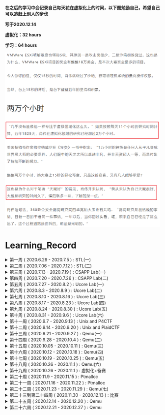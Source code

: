 **在之后的学习中会记录自己每天花在虚拟化上的时间，以下图勉励自己，希望自己可以追赶上别人的步伐**

**写于2020.12.14**

**虚拟化：32 hours**

**学习：64 hours**

![](hour.png)

# Learning_Record

<details>
<summary>第一周  ( 2020.6.29 - 2020.7.5 )  :  STL(一)</summary>


- 弄完STL vector
- 补C++
- 南大计算机基础

</details>

<details>
<summary>第二周  ( 2020.7.06 - 2020.7.12 )  :  STL(二)</summary>


- 弄完STL list tree
- csapp 看到 2.3.2

</details>

<details>
<summary>第三周  ( 2020.7.13 - 2020.7.19 )  :  CSAPP Lab(一)</summary>


- Data Lab
- Bomb Lab
- Attack Lab
- Cache Lab

</details>

<details>
<summary>第四周  ( 2020.7.20 - 2020.7.26 )  :  CSAPP Lab(二)</summary>


- Malloc Lab
- Shell Lab

</details>

<details>
<summary>第五周  ( 2020.7.27 - 2020.8.2 )  :  Ucore Lab(一)</summary>

- 看完csapp
- Ucore Lab1

</details>

<details>
<summary>第六周  ( 2020.8.3 - 2020.8.9 )  :  Ucore Lab(二)</summary>


- Ucore Lab2-6
- Ucore 扩展做到 Lab1

</details>

<details>
<summary>第七周  ( 2020.8.10 - 2020.8.16 )  :  Ucore Lab(三)</summary>


- Ucore Lab7
- Ucore 扩展做到 Lab5

</details>

<details>
<summary>第八周  ( 2020.8.17 - 2020.8.23 )  :  Ucore Lab(四)</summary>


- Ucore Lab8
- Ucore 扩展做到 Lab7
- 整理6个关于整数/浮点数的CVE漏洞

</details>

<details>
<summary>第九周  ( 2020.8.24 - 2020.8.30 )  :  Ucore Lab(五)</summary>


- Ucore Lab 8 扩展
- 复现DirtyCow
- Makefile
- Google CTF sprint

</details>

<details>
<summary>第十周  ( 2020.8.31 - 2020.9.6 )  :  Ucore Lab(六)</summary>


- Ucore Lab 8 扩展
- 复现DirtyCow
- Makefile
- Google CTF sprint

</details>

<details>
<summary>第十一周  ( 2020.9.7 - 2020.9.13 )  :  Unix and P4CTF</summary>


- P4CTF KVM
- Unix 第一章

</details>

<details>
<summary>第十二周  ( 2020.9.14 - 2020.9.20 )  :  Unix and PlaidCTF</summary>


- PlaidCTF sandybox
- Unix 第四章

</details>

<details>
<summary>第十三周  ( 2020.9.21 - 2020.9.27 )  :  Qemu(一)</summary>


- Blizzard CTF
- Qemu 2.3
- ELF解析器

</details>

<details>
<summary>第十四周  ( 2020.9.28 - 2020.10.4 )  :  Qemu(二)</summary>


- Rdb调试器
- Qemu 2.5

</details>

<details>
<summary>第十五周  ( 2020.10.05 - 2020.10.11 )  :  Qemu(三)</summary>


- Qemu 3
- HITB CTF
- C语言实现面向对象
- 搭建漏洞复现环境

</details>

<details>
<summary>第十六周  ( 2020.10.12 - 2020.10.18 )  :  Qemu(四)</summary>


- day1: 搭建漏洞复现环境
- day2: 搭建漏洞复现环境
- day3: 复现CVE-2015-5156 写完 poc 和 exp
- day4: 复现CVE-2015-7504 分析完漏洞成因和执行流程
- day5: 复现CVE-2015-7504 写完 poc 由于涉及一个crc校验所以exp没有写出来
- day6: GACTF babyqemu
- day7: N1CTF Kemu 尝试做了一下  没做出来

</details>

<details>
<summary>第十七周  ( 2020.10.19 - 2020.10.25 )  :  Qemu(五)</summary>

- 2020.10.19  :  

  - [ ] N1CTF Kemu 没做完

- 2020.10.20：

  - [x] 2019 Qwb Qwct 这道题和之前的比起来就是多了一个对输入的数据会进行一些操作

    **漏洞模式1：当存储数据的buffer被填充满的时候，使用strlen得到的结果可能会是比理想值大的，因为其会把buffer后面的内容的长度也算进去**

    **漏洞模式2：以数组的size作为下标的时候，会导致读取或写入的时候，读取或写入到数组后面的区间**

- 2020.10.21：

  - [x] C++ prime 看了一下 以前没有注意到的章节
  - [x] 刷了两道LeetCode的简单题，一道是检验输入的字符是否是长按产生的利用双指针方法，一道是利用两个栈来替代队列使用的方法是一个栈用来主要存储数据另一个栈来辅助存储和汉诺塔比较类似

- 2020.10.22：

  - [x] Pwnable 3 道题，由于gdb环境崩了，所以就只做了3道，第一道start是个很简单的栈溢出然后往栈上写shellcode，第二道也是往栈上写shellocde使用orw，第三道有趣一些是一个计算器不过计算器对数据处理的不够细致在输入如"+666"这种数据的时候会导致越界读或写
  
- 2020.10.23：

  - [x] N1CTF Kemu  收尾，以前没遇见过的题目类型，修改了原有的qemu设备代码，而不是自己新添加的设备，而且还涉及到了一个附属设备的东西
  
- 2020.10.24:

  - [ ] ByteCtf 尝试做了qiao 和 gun，qiao涉及了ollvm混淆就没做出来，gun的洞在哪也没找到

- 2020.10.25：

  - [x] qemu看完i440fx初始化，准备加速看一下那本书，理一下虚拟机初始化的过程，然后仔细看看源码
  - [x] 在wh1te师傅的帮助下，解出qiao，完成byetctf签到，ORZ
  - [ ] 整理qiao和easyheap的漏洞模式，但是没看出哪里有洞，ORZ

</details>

<details>
<summary>第十八周  ( 2020.10.26 - 2020.11.1 )  :  Qemu(六)</summary>

- 2020.10.26  :
  - [x] qemu 书看到fw_cfg设备那里，又回头看了下前面关于QOM那里的内容，对于qemu中实现的面向对象脑中有一个大概的框架，关于主板初始化，书中主板初始化这章也涉及了很多后面的章节的内容，不过对于主板初始化来说主要就是这几个步骤，创建北桥、创建PCI根总线、创建根PCI总线上北桥部分、创建初始化相关的MemoryRegion、创建PIIX3设备，对于虚拟机初始化来说，主要是下面几个步骤，内存计算，CPU初始化，内存初始化，主板初始化，中断初始化
  - [x] 分析了一下主板初始化的源码，不过没有分析完，复习了一下QOM相关的代码
  - [x] 两道leetcode题，第一道是计算数组中比当前数字小的数字的个数(利用二叉树思想做的)，第二道是判断是不是平衡树，方法是用前序遍历，每一次遍历都计算一次深度，然后做差进行对比
- 2020.10.27：
  - [x] qemu 书看完fw_cfg设备，fw_cfg设备主要的作用是用来给虚拟机转递信息的，包括给bios传递之前初始化过的主板上的硬件当中的信息，并且也可以给虚拟系统传文件，也可以起到像是一个微型的vmtools的作用。seabios并没有深究，因为这个seabios设计到的是bios的代码，和虚拟化感觉有关系但是关系并不是特别大，所以略读了一下
  - [x] 安好了codeql，简单的学了一些ql语法，审了一下freetype
  - [x] 两道leetcode题，第一道是二叉树的前序遍历直接套模板就可以了，第二道是求二叉树的最大深度这道题也是利用前序遍历，然后根据depth = max(depth(root->left) + depth(root->right)) + 1这个公式可以计算出来，左右子树的深度，然后找最大的就可以了
- 2020.10.28：

  - [x] 两道leetcode题，第一道是检测是不是对称的二叉树，第二道是把二叉树对称转换一下
- 2020.10.29：
- [x] 社团招新，省赛备赛
- 2020.10.30：
  
  - [x] 社团招新，省赛备赛
- 2020.10.31：
  - [x] 社团招新，省赛备赛
  
- 2020.11.1：
  - [x] 社团招新，省赛备赛

</details>

<details>
<summary>第十九周  ( 2020.10.26 - 2020.11.1 )  :  虚拟化+备赛</summary>

-   2020.11.2：
    - [x] linux下的反调试，linux下的反调试的原理是因为gdb它动调的原理是使用ptrace，所以我们在程序里如果加了一句只可以被一个进程追踪的话，那么被gdb加载动调的时候就会直接结束
    - [x] 脱linux下的upx壳，脱upx壳就是利用ida远程动调，然后再利用idc脚本把程序dump出来，然后再进行之后的静态分析或动调调试
    - [x] 利用上面的两个知识点出了道题，攒fuzz机
-   2020.11.3：
    
    - [x] 尝试使用ptrace把反调试加固一下，加固的方法就是子进程所有执行的函数全部都是我们改写的函数，也就相当于一个小型的虚拟机，子进程中执行的是伪指令，真正的指令是在父进程中进行解释的，(准备用这个知识点出一道题)
    - [x] 复习一下base64加解密的原理
    - [x] 两道leetcode题，第一道是二叉树的最近公共祖先，最近公共祖先的定义为：“对于有根树 T 的两个结点 p、q，最近公共祖先表示为一个结点 x，满足 x 是 p、q 的祖先且 x 的深度尽可能大（一个节点也可以是它自己的祖先）这道题的解决方法是通过递归对二叉树进行后序遍历，当遇到节点 pp 或 qq 时返回。从底至顶回溯，当节点 p,q 在节点 root 的异侧时，节点 root 即为最近公共祖先，则向上返回 root；第二道是从上到下打印二叉树 II，这道题是使用的别人的方法，首先现根据当前结点，计算出下一层一共有多少个结点，然后打印本层结点的时候，每打印完一次，就把当前层结点数量减一，当节点数量为0时则打印完毕，当前层打印完毕就开始打印下一层
-   2020.11.4：

    - [x] 比赛备赛

    - [x] 两道leetcode题，第一道是寻找二叉搜索树中的第k大结点，二叉搜索树定义：二叉搜索树，它或者是一棵空树，或者是具有下列性质的二叉树：若它的左子树不空，则左子树上所有结点的值均小于它的根结点的值；若它的右子树不空，则右子树上所有结点的值均大于它的根结点的值；它的左、右子树也分别为二叉搜索树。利用的方法是二叉搜索树的中序遍历(左中右)为一个递增的有序序列，反中序遍历(右中左)为递减的有序序列，我起初的想法是遍历树上的所有结点，然后把所有的值存起来，然后对所有的值排序，排序之后再求第k大的结点，中间步骤太多所以超时了；第二道是二叉搜索树的最近公共祖先，和昨天做的那道二叉树的最近公共祖先一样的解法
-   2020.11.5：
  - [x] 出题恰钱，去ollvm混淆的时候，会修改程序逻辑，所以原先写的代码逻辑就不可以用了，得重新写一下，所以得明天才能出完了
  - [x] 两道leetcode题，第一道是合并二叉树，找到四个临界条件，两个树的结点都存在，第一个树的结点存在第二个树的结点不存在，第一个树的结点不存在第二个树的结点不存在，两个树的结点都不存在，根据这四个结点做相应操作即可，第二道是平衡二叉树，遍历每个结点的左右子树，然后计算出深度差，检测深度查是不是大于1即可
-   2020.11.6：
    - [x] 出完题目
    - [x] 学了一下codeql，主要是做了一下CodeQL U-Boot Challenge这个实验，一共有十个实验，做完了9个，然后翻译了一下官方的关于类的文档，没有翻译完，翻译了一半，感觉ql里面的类和c++的类很像
    - [x] 三道leetcode题，两道都是重复的题，相当于复习了，一道是对称二叉树，一道是翻转二叉树，对称二叉树的思路：比如有两个同一层的节点，a和b，用a的左和b的右做对比，用a的右和b的左做对比，然后再把边界考虑好即可；第二道是翻转二叉树，就正常的交换即可，第三道是单值二叉树，考虑好边界条件，然后遍历即可
-   2020.11.7：
    - [x] 做完CodeQL U-Boot Challenge实验，这个实验最后的step-10，难度比之前高了很多，所以这个实验用了挺长时间
    - [x] Codeql看了以下数据流的相关文档，中间有很多翻译不过来的东西，而且也就理解了大概意思(自认为)
-   2020.11.8：
    - [x] 两道leetcode，第一道是二叉树的直径，这道题就是二叉树深度的变种题，改一改就可以过了；第二道是修剪二叉搜索树，因为是二叉搜索树所以就简单了许多，有两种情况，当前节点是小于low还是大于high，小于low就减掉左子树保留右子树，如果大于high就减掉右子树保留左子树
    - [x] 翻译了一下迭代器的库的文档，但是没太搞懂怎么用

</details>

<details>
<summary>第二十周  ( 2020.11.9 - 2020.11.15 )  :  Ptmalloc</summary>

-   2020.11.9：
    
    - [x] ctf-wiki，为了比赛看了下ptmalloc部分的文档
    - [x] 两道leetcode
-   2020.11.10：
    
    - [x] Chunk Extend and Overlapping 学习 做wiki上相关例题
-   2020.11.11：
    
    - [x] Fastbin Attack 学习 做wiki上相关例题
-   2020.11.12：
    
    - [x] Unsorted Bin Attack 学习 做wiki上相关例题
-   2020.11.13：
    
    - [x] libc2.23 Tcache Attack 学习 做Wiki上相关例题
-   2020.11.14：
    
    - [x] 做两道和malloc_consolidate有关的题目
-   2020.11.15：
    - [x] House Of Einherjar 学习 做wiki上相关例题

</details>

<details>
<summary>第二十一周  ( 2020.11.16 - 2020.11.22 )  :  Ptmalloc</summary>

-   2020.11.16：

    - [x] 阅读wiki上深度理解ptmalloc那一章
    - [x] 阅读ptmalloc源码
-   2020.11.17：
    
    - [x] 学习libc2.31版本的各种漏洞利用方式
-   2020.11.18：
    
    - [x] Tcache stash unlink attack 学习 做相关的题目
-   2020.11.19：
    
    - [x] 阅读并调试shellphish的how2heap(看的2.23和2.27部分)
    - [x] IO_FILE攻击学习（一）
-   2020.11.20：
    
    - [x] 阅读并调试shellphish的how2heap(看的2.31部分)
    - [x] IO_FILE攻击学习（二）
-   2020.11.21：
    
    - [x] 比赛第一天，输出两道题目，一道是利用的Tcache stash unlink attack攻击，另一道是用到了没有学过的知识点，就是当scanf获取的输入过长时，他会申请一个largebin来存输入，这样就可以触发malloc_consolidate，然后就可以通过uaf泄露出libc了
-   2020.11.22：
    
    - [x] 比赛第二天，输出两道题目，一道是C++ pwn，这道题有一个越界写但是具体的利用方法不太知道，就是很玄学，另一道是堆风水

</details>

<details>
<summary>第二十二周  ( 2020.11.23 - 2020.11.29 )  :  Qemu(七)</summary>


-   2020.11.23：
    - [x] 复现一下周六周日比赛没做出来的一个题
    - [x] 周六周日比赛睡得有点太晚，没啥精神，下午就又睡了一会，晚上有些别的事情
-   2020.11.24：
    
    - [x] 阅读qemu内存初始化那一章，最开始这部分和操作系统中内存管理差不多，主要就是介绍了一下寻址机制(影子页表与EPT)
    - [x] leetcode两道题，第一道是简单的贪心算法，给孩子分配饼干，贪心策略是给剩余孩子里最小饥饿度的孩子分配最小的能饱腹的饼干。第二道也是一道简单的贪心算法，贪心策略为在每次遍历中，只考虑并更新相邻一侧的大小关系。
-   2020.11.25：
    - [x] 阅读qemu 2.8.1有关内存初始化相关的代码，qemu中模拟的虚拟机内存是以树形链接起来的，然后为了配合kvm需要将树形平坦化来提交给kvm，其中影子页表是可以直接把gpa转换成hpa但是效率低下，还有就是在ept机制下，只有在进入了虚拟机模式下才会开启ept寻址机制，如果不在虚拟机模式下就还是正常的虚拟地址到物理地址的转换机制
    - [x] leetcode两道题，两道贪心算法的题，第一道是要在给定的几个区间中，去除掉重复的区间，来保证剩余的区间内没有重叠的区间，使用的策略是把所有区间按右区间值来排序，然后从小到大遍历，比较左区间和右区间的值来选择去除还是保留，第二道是种花问题，要求是种的花左右不能再种花，使用的策略是，从左到右遍历，如果说当前点的左右都没种花，那么把这点种上花，然后种的数量+1，最后把种的数量与要求种的数量做对比即可
-   2020.11.26-29：
    - [x] Codeql弄了github上的两个例子，不过有一些东西搞了好久才懂该怎么弄

</details>

<details>
<summary>第二十三到第二十四周  ( 2020.11.30 - 2020.12.13 )  :  比赛</summary>

-   2020.11.30-2020.12.13：
    - [x] 这两周有考核还有线下赛，就没有每天写周报了，14号之后再继续开始

</details>

<details>
<summary>第二十五周  ( 2020.12.14 - 2020.12.20 )  :  Qemu</summary>

- 2020.12.14：

  - [x] 复现了一下CVE-2020-14364 Qemu逃逸漏洞，里面涉及了一些usb的相关知识，需要先了解一下usb的相关知识，因为我们需要伪造数据包，所以需要知道usb发包收包的代码怎么写，漏洞成因基本已经了解，弄明白usb部分就可以写出exp了
  - [x]  看了一下深入理解linux内核，复习复习操作系统相关知识
  
- 2020.12.15：
  
  - [x] 继续复现CVE-2020-14364，想着使用codeql来找函数的调用链和污点数据的流向，但是codeql环境出现了些问题，就导致又没有复现成功
  
- 2020.12.16：
  
  - [x] 长亭一面面试，反问环节问了一些关于虚拟化漏洞挖掘方面的问题，我主要的问题就是在于没有exp和poc以及复现文章的情况下，自己想要复现漏洞比较困难，无法找到漏洞的调用链，大佬给我的解答是复现漏洞还有关于漏洞的分析(漏洞调用链之类的)，需要先积累一些漏洞模式，了解一下漏洞的类型，以及这一类漏洞的触发机制，然后如果说漏洞涉及到一个你没有接触过的东西(比如我复现usb相关的漏洞，usb具体的内容确实不太了解)可以不用完全弄明白他的机制，把重点放在数据的接受与发送上(对于usb来说就是发包与收包)，然后如果说在exp和poc中涉及到了需要发送或者接收数据的代码可以去翻看相关驱动的代码或者qemu里面相关的代码，最后改成自己的就可以了
  
- 2020.12.17：
  
  - [x] 长亭二面面试，问的问题在我看来都比较难，但是面试的大佬总在说我问个简单的问题，主要问了C++和C语言的东西
  
    给一个特定的场景我现在需要接受任意长度的参数的函数，用C++和C怎么实现，还有用C的内联汇编怎么实现
  
    C++的虚函数底层是怎么实现的
  
    C++的vector容器是怎么实现的
  
    vector容器在扩展的时候是移动复制还是拷贝复制，后面问了些操作系统的问题
  
    中断上下文和进程上下文的区别
  
    几种锁机制，信号量，管程
  
    怎么避免死锁
  
    单线程怎么触发死锁
  
    模拟shell程序里execve和fork执行的先后顺序
  
    还有怎么避免fork出的子进程变成一个僵尸进程
  
    内核线程和用户线程的区别
  
    进程间通信的方式
  
    如何防止多线程竞争
  
    mov指令为什么不能内存地址到内存地址，剩下是三个实际性的问题
  
    我现在已经渗透进去了一台跑pwn服务的机器，但是这台机器是没有办法上网的，而且只能通过这一个端口和他通信，其它端口都被关闭了，该怎么弹回shell
  
    第二个问题是exp在本地可以打通，在远程环境打不通，通常都是因为什么
  
    第三个问题是我现再拿到了一个iot设备的root权限，但是我把我的shellcode elf传上去之后没有办法执行，执行会报权限不足的错误，怎么检测因为什么会触发这个错误。
  
    后面反问环节问了一下怎么提升自己的coding能力还有写poc和exp的能力，大佬跟我说多看看自己研究目标的代码，还有就是要更深入的理解一下内核，看看内核开发相关的东西，而且关于新型编程语言可以尝试的去学习，完全可以看自己的兴趣和精力
  
- 2020.12.18：

  - [x] 长亭的面试没过，字节的也就没心情面了，总结了一下，一面关于虚拟化方面的东西还有一些基础的问题回答的还可以，二面操作系统相关的问题基本的答的还算可以，但是操作系统再往更深一层就不太行了，开发的知识很薄弱，关于开发的知识答的都不是很好，假期准备再好好复习复习操作系统，把以前的csapp,ucore再翻看一遍，再去读一下操作系统真相还原，深入理解linux内核，之后再看看unix环境高级编程和unix网络编程补补开发知识，最后再闲暇的时候赶赶虚拟化方面的知识吧
  
- 2020.12.19：

  - [x] 看了操作系统真象还原的前三章，发现之前漏掉了一些知识点，有些知识点掌握的还是不扎实

- 2020.12.20：

  - [x] 华为CTF，比赛里面3道qemu的题，1道docker的题，做了一天的qemu题但是没想到怎么利用，另一道qemu题简单些可以通过输入负数达到向低地址越界写，然后可以往一块rwx的区域写shellcode，最后调用这个shellcode就可以了

</details>

<details>
<summary>第二十六周  ( 2020.12.21 - 2020.12.27 )  :  Qemu</summary>

- 2020.12.21：
  - [x] 整理了以下操作系统真象还原的笔记，Unix\Linux编程实践教程看完第一章，尝试自己实现一个more指令
- 2020.12.22：
  - [x] 完成qemu相关的5个问题，问题主要是与全虚拟化和半虚拟化的关系
- 2020.12.23：
  - [x] 操作系统真象还原看完第4章，华为ctf鲲鹏计算专场
- 2020.12.24：
  - [x] 写完操作系统真相换源第4章笔记，出了一道qemu的题
- 2020.12.25：
  - [x] 回家途中
- 2020.12.26：
  - [x] 复现CVE-2016-4952，一个越界访问导致的拒绝服务漏洞，写完poc，写了篇文章投了安全客
  - [x] 仿写一个linux下的who指令



